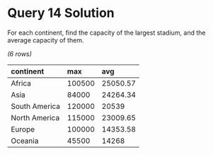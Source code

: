 # Query 14 Solution

For each continent, find the capacity of the largest stadium, and the average capacity of them.

_(6 rows)_

| continent     | max    | avg      |
| :------------ | :----- | :------- |
| Africa        | 100500 | 25050.57 |
| Asia          | 84000  | 24264.34 |
| South America | 120000 | 20539    |
| North America | 115000 | 23009.65 |
| Europe        | 100000 | 14353.58 |
| Oceania       | 45500  | 14268    |
